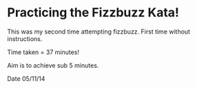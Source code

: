 Practicing the Fizzbuzz Kata!
=============================

This was my second time attempting fizzbuzz. First time without instructions.

Time taken = 37 minutes!

Aim is to achieve sub 5 minutes. 

Date 05/11/14